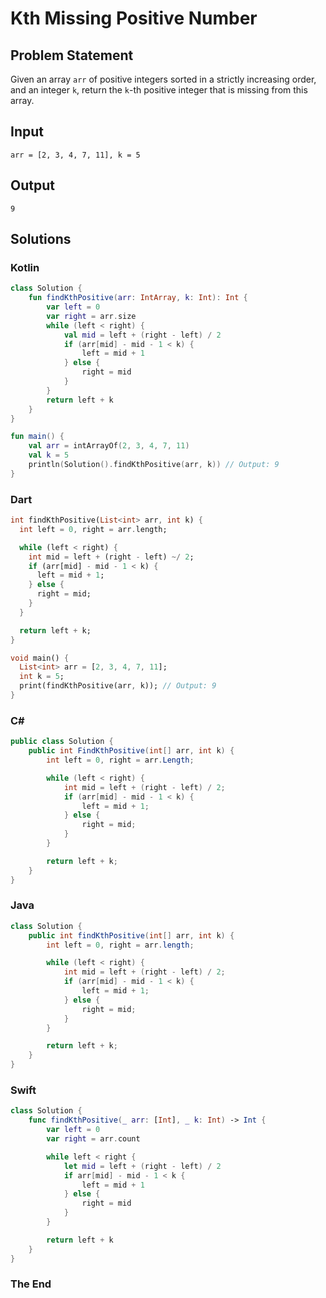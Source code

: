 # Kth Missing Positive Number

## Problem Statement

Given an array `arr` of positive integers sorted in a strictly increasing order, and an integer `k`, return the `k`-th positive integer that is missing from this array.

## Input

```text
arr = [2, 3, 4, 7, 11], k = 5
```

## Output

```text
9
```


## Solutions

### Kotlin

```kotlin
class Solution {
    fun findKthPositive(arr: IntArray, k: Int): Int {
        var left = 0
        var right = arr.size
        while (left < right) {
            val mid = left + (right - left) / 2
            if (arr[mid] - mid - 1 < k) {
                left = mid + 1
            } else {
                right = mid
            }
        }
        return left + k
    }
}

fun main() {
    val arr = intArrayOf(2, 3, 4, 7, 11)
    val k = 5
    println(Solution().findKthPositive(arr, k)) // Output: 9
}
```

### Dart

```dart
int findKthPositive(List<int> arr, int k) {
  int left = 0, right = arr.length;

  while (left < right) {
    int mid = left + (right - left) ~/ 2;
    if (arr[mid] - mid - 1 < k) {
      left = mid + 1;
    } else {
      right = mid;
    }
  }

  return left + k;
}

void main() {
  List<int> arr = [2, 3, 4, 7, 11];
  int k = 5;
  print(findKthPositive(arr, k)); // Output: 9
}
```

### C#

```csharp
public class Solution {
    public int FindKthPositive(int[] arr, int k) {
        int left = 0, right = arr.Length;

        while (left < right) {
            int mid = left + (right - left) / 2;
            if (arr[mid] - mid - 1 < k) {
                left = mid + 1;
            } else {
                right = mid;
            }
        }

        return left + k;
    }
}
```

### Java

```java
class Solution {
    public int findKthPositive(int[] arr, int k) {
        int left = 0, right = arr.length;

        while (left < right) {
            int mid = left + (right - left) / 2;
            if (arr[mid] - mid - 1 < k) {
                left = mid + 1;
            } else {
                right = mid;
            }
        }

        return left + k;
    }
}
```

### Swift

```swift
class Solution {
    func findKthPositive(_ arr: [Int], _ k: Int) -> Int {
        var left = 0
        var right = arr.count

        while left < right {
            let mid = left + (right - left) / 2
            if arr[mid] - mid - 1 < k {
                left = mid + 1
            } else {
                right = mid
            }
        }

        return left + k
    }
}
```

### The End